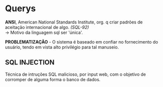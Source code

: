 # Querys
<p><b>ANSI</b>, American National Standards Institute, org.  q criar padrões de aceitação internacional de algo. <i>(SQL-92)</i><br>
-> Motivo da linguagem sql ser 'única'.</p>

<b>PROBLEMATIZAÇÃO</b> - O sistema é baseado em confiar no fornecimento do usuário, tendo em vista alto privilégio para tal manuseio.
<br />

## SQL INJECTION
Técnica de intruções SQL malicioso, por input web, com o objetivo de corromper de alguma forma o banco de dados.
